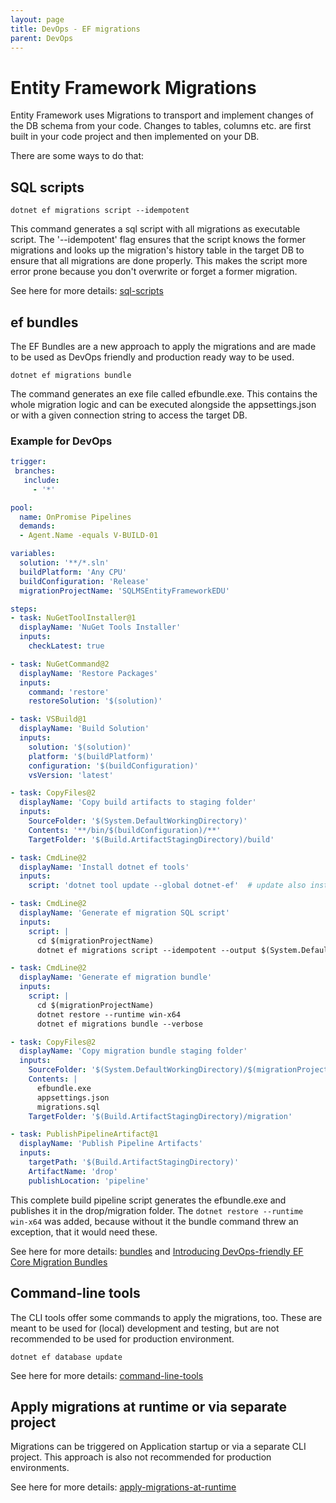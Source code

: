 ```yaml
---
layout: page
title: DevOps - EF migrations
parent: DevOps
---
```


# Entity Framework Migrations 

Entity Framework uses Migrations to transport and implement changes of the DB schema from your code. Changes to tables, columns etc. are first built in your code project and then implemented on your DB. 

There are some ways to do that:


## SQL scripts

```batch
dotnet ef migrations script --idempotent
```

This command generates a sql script with all migrations as executable script. The '--idempotent' flag ensures that the script knows the former migrations and looks up the migration's history table in the target DB to ensure that all migrations are done properly. This makes the script more error prone because you don't overwrite or forget a former migration.

See here for more details: [sql-scripts](https://learn.microsoft.com/en-us/ef/core/managing-schemas/migrations/applying?tabs=dotnet-core-cli#sql-scripts)



## ef bundles

The EF Bundles are a new approach to apply the migrations and are made to be used as DevOps friendly and production ready way to be used.

```batch
dotnet ef migrations bundle
```

The command generates an exe file called efbundle.exe. This contains the whole migration logic and can be executed alongside the appsettings.json or with a given connection string to access the target DB.


### Example for DevOps

```yaml
trigger:
 branches:
   include:
     - '*'

pool:
  name: OnPromise Pipelines
  demands: 
  - Agent.Name -equals V-BUILD-01

variables:
  solution: '**/*.sln'
  buildPlatform: 'Any CPU'
  buildConfiguration: 'Release'
  migrationProjectName: 'SQLMSEntityFrameworkEDU'

steps:
- task: NuGetToolInstaller@1
  displayName: 'NuGet Tools Installer'
  inputs:
    checkLatest: true

- task: NuGetCommand@2
  displayName: 'Restore Packages'
  inputs:
    command: 'restore'
    restoreSolution: '$(solution)'

- task: VSBuild@1
  displayName: 'Build Solution'
  inputs:
    solution: '$(solution)'
    platform: '$(buildPlatform)'
    configuration: '$(buildConfiguration)'
    vsVersion: 'latest'

- task: CopyFiles@2
  displayName: 'Copy build artifacts to staging folder'
  inputs:
    SourceFolder: '$(System.DefaultWorkingDirectory)'
    Contents: '**/bin/$(buildConfiguration)/**'
    TargetFolder: '$(Build.ArtifactStagingDirectory)/build'

- task: CmdLine@2
  displayName: 'Install dotnet ef tools'
  inputs:
    script: 'dotnet tool update --global dotnet-ef'  # update also installs if not installed yet

- task: CmdLine@2
  displayName: 'Generate ef migration SQL script'
  inputs:
    script: |
      cd $(migrationProjectName)
      dotnet ef migrations script --idempotent --output $(System.DefaultWorkingDirectory)/$(migrationProjectName)/migrations.sql

- task: CmdLine@2
  displayName: 'Generate ef migration bundle'
  inputs:
    script: |
      cd $(migrationProjectName)
      dotnet restore --runtime win-x64
      dotnet ef migrations bundle --verbose

- task: CopyFiles@2
  displayName: 'Copy migration bundle staging folder'
  inputs:
    SourceFolder: '$(System.DefaultWorkingDirectory)/$(migrationProjectName)'
    Contents: |
      efbundle.exe
      appsettings.json
      migrations.sql
    TargetFolder: '$(Build.ArtifactStagingDirectory)/migration'

- task: PublishPipelineArtifact@1
  displayName: 'Publish Pipeline Artifacts'
  inputs:
    targetPath: '$(Build.ArtifactStagingDirectory)'
    ArtifactName: 'drop'
    publishLocation: 'pipeline'
```

This complete build pipeline script generates the efbundle.exe and publishes it in the drop/migration folder. The `dotnet restore --runtime win-x64` was added, because without it the bundle command threw an exception, that it would need these.

See here for more details: [bundles](https://learn.microsoft.com/en-us/ef/core/managing-schemas/migrations/applying?tabs=dotnet-core-cli#bundles) and [Introducing DevOps-friendly EF Core Migration Bundles](https://devblogs.microsoft.com/dotnet/introducing-devops-friendly-ef-core-migration-bundles/)


## Command-line tools

The CLI tools offer some commands to apply the migrations, too. These are meant to be used for (local) development and testing, but are not recommended to be used for production environment.

```batch
dotnet ef database update
```

See here for more details: [command-line-tools](https://learn.microsoft.com/en-us/ef/core/managing-schemas/migrations/applying?tabs=dotnet-core-cli#command-line-tools)


## Apply migrations at runtime or via separate project

Migrations can be triggered on Application startup or via a separate CLI project. This approach is also not recommended for production environments. 

See here for more details: [apply-migrations-at-runtime](https://learn.microsoft.com/en-us/ef/core/managing-schemas/migrations/applying?tabs=dotnet-core-cli#apply-migrations-at-runtime)